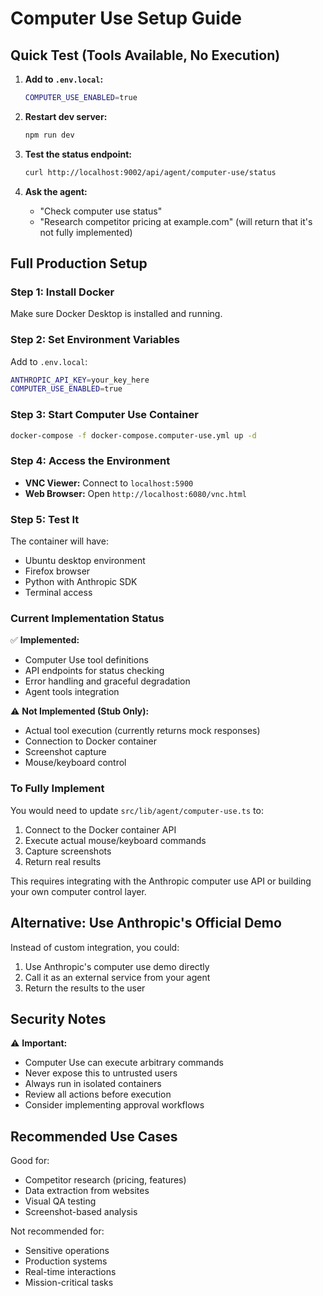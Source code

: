 # Computer Use Setup Guide

## Quick Test (Tools Available, No Execution)

1. **Add to `.env.local`:**
   ```bash
   COMPUTER_USE_ENABLED=true
   ```

2. **Restart dev server:**
   ```bash
   npm run dev
   ```

3. **Test the status endpoint:**
   ```bash
   curl http://localhost:9002/api/agent/computer-use/status
   ```

4. **Ask the agent:**
   - "Check computer use status"
   - "Research competitor pricing at example.com" (will return that it's not fully implemented)

## Full Production Setup

### Step 1: Install Docker

Make sure Docker Desktop is installed and running.

### Step 2: Set Environment Variables

Add to `.env.local`:
```bash
ANTHROPIC_API_KEY=your_key_here
COMPUTER_USE_ENABLED=true
```

### Step 3: Start Computer Use Container

```bash
docker-compose -f docker-compose.computer-use.yml up -d
```

### Step 4: Access the Environment

- **VNC Viewer:** Connect to `localhost:5900`
- **Web Browser:** Open `http://localhost:6080/vnc.html`

### Step 5: Test It

The container will have:
- Ubuntu desktop environment
- Firefox browser
- Python with Anthropic SDK
- Terminal access

### Current Implementation Status

✅ **Implemented:**
- Computer Use tool definitions
- API endpoints for status checking
- Error handling and graceful degradation
- Agent tools integration

⚠️ **Not Implemented (Stub Only):**
- Actual tool execution (currently returns mock responses)
- Connection to Docker container
- Screenshot capture
- Mouse/keyboard control

### To Fully Implement

You would need to update `src/lib/agent/computer-use.ts` to:

1. Connect to the Docker container API
2. Execute actual mouse/keyboard commands
3. Capture screenshots
4. Return real results

This requires integrating with the Anthropic computer use API or building your own computer control layer.

## Alternative: Use Anthropic's Official Demo

Instead of custom integration, you could:

1. Use Anthropic's computer use demo directly
2. Call it as an external service from your agent
3. Return the results to the user

## Security Notes

⚠️ **Important:**
- Computer Use can execute arbitrary commands
- Never expose this to untrusted users
- Always run in isolated containers
- Review all actions before execution
- Consider implementing approval workflows

## Recommended Use Cases

Good for:
- Competitor research (pricing, features)
- Data extraction from websites
- Visual QA testing
- Screenshot-based analysis

Not recommended for:
- Sensitive operations
- Production systems
- Real-time interactions
- Mission-critical tasks
